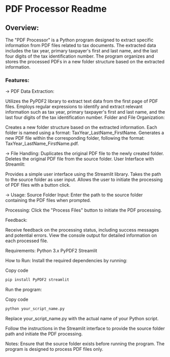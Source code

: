 # PDF Processor Readme

## Overview:
The "PDF Processor" is a Python program designed to extract specific information from PDF files related to tax documents. The extracted data includes the tax year, primary taxpayer's first and last name, and the last four digits of the tax identification number. The program organizes and stores the processed PDFs in a new folder structure based on the extracted information.

### Features:
-> PDF Data Extraction:

Utilizes the PyPDF2 library to extract text data from the first page of PDF files.
Employs regular expressions to identify and extract relevant information such as tax year, primary taxpayer's first and last name, and the last four digits of the tax identification number.
Folder and File Organization:

Creates a new folder structure based on the extracted information.
Each folder is named using a format: TaxYear_LastName_FirstName.
Generates a new PDF file within the corresponding folder, following the format: TaxYear_LastName_FirstName.pdf.

-> File Handling:
Duplicates the original PDF file to the newly created folder.
Deletes the original PDF file from the source folder.
User Interface with Streamlit:

Provides a simple user interface using the Streamlit library.
Takes the path to the source folder as user input.
Allows the user to initiate the processing of PDF files with a button click.

-> Usage:
  Source Folder Input:
  Enter the path to the source folder containing the PDF files when prompted.
  
  Processing:
  Click the "Process Files" button to initiate the PDF processing.
  
  Feedback:
  
  Receive feedback on the processing status, including success messages and potential errors.
  View the console output for detailed information on each processed file.
  
  Requirements:
  Python 3.x
  PyPDF2
  Streamlit
  
  How to Run:
  Install the required dependencies by running:

  Copy code
  ```bash
  pip install PyPDF2 streamlit
  ```
  
Run the program:

Copy code
``` bash
python your_script_name.py
```
Replace your_script_name.py with the actual name of your Python script.

Follow the instructions in the Streamlit interface to provide the source folder path and initiate the PDF processing.

Notes:
Ensure that the source folder exists before running the program.
The program is designed to process PDF files only.
